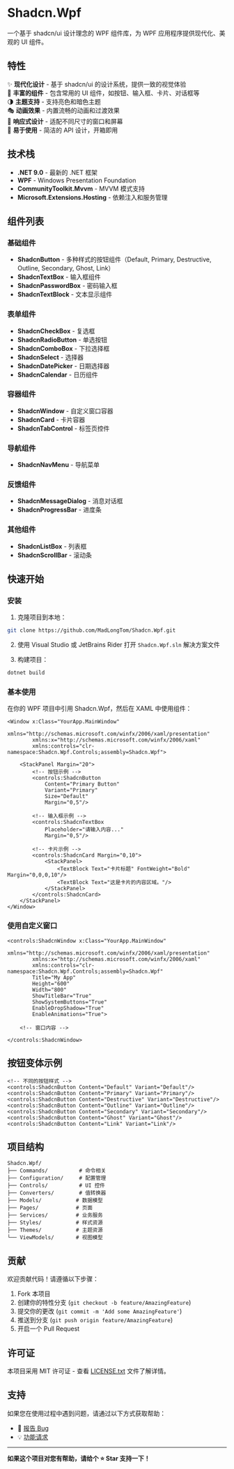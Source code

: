 # Shadcn.Wpf

一个基于 shadcn/ui 设计理念的 WPF 组件库，为 WPF 应用程序提供现代化、美观的 UI 组件。

## 特性

✨ **现代化设计** - 基于 shadcn/ui 的设计系统，提供一致的视觉体验  
🎨 **丰富的组件** - 包含常用的 UI 组件，如按钮、输入框、卡片、对话框等  
🌗 **主题支持** - 支持亮色和暗色主题  
🎭 **动画效果** - 内置流畅的动画和过渡效果  
📱 **响应式设计** - 适配不同尺寸的窗口和屏幕  
🔧 **易于使用** - 简洁的 API 设计，开箱即用  

## 技术栈

- **.NET 9.0** - 最新的 .NET 框架
- **WPF** - Windows Presentation Foundation
- **CommunityToolkit.Mvvm** - MVVM 模式支持
- **Microsoft.Extensions.Hosting** - 依赖注入和服务管理

## 组件列表

### 基础组件
- **ShadcnButton** - 多种样式的按钮组件（Default, Primary, Destructive, Outline, Secondary, Ghost, Link）
- **ShadcnTextBox** - 输入框组件
- **ShadcnPasswordBox** - 密码输入框
- **ShadcnTextBlock** - 文本显示组件

### 表单组件
- **ShadcnCheckBox** - 复选框
- **ShadcnRadioButton** - 单选按钮
- **ShadcnComboBox** - 下拉选择框
- **ShadcnSelect** - 选择器
- **ShadcnDatePicker** - 日期选择器
- **ShadcnCalendar** - 日历组件

### 容器组件
- **ShadcnWindow** - 自定义窗口容器
- **ShadcnCard** - 卡片容器
- **ShadcnTabControl** - 标签页控件

### 导航组件
- **ShadcnNavMenu** - 导航菜单

### 反馈组件
- **ShadcnMessageDialog** - 消息对话框
- **ShadcnProgressBar** - 进度条

### 其他组件
- **ShadcnListBox** - 列表框
- **ShadcnScrollBar** - 滚动条

## 快速开始

### 安装

1. 克隆项目到本地：
```bash
git clone https://github.com/MadLongTom/Shadcn.Wpf.git
```

2. 使用 Visual Studio 或 JetBrains Rider 打开 `Shadcn.Wpf.sln` 解决方案文件

3. 构建项目：
```bash
dotnet build
```

### 基本使用

在你的 WPF 项目中引用 Shadcn.Wpf，然后在 XAML 中使用组件：

```xaml
<Window x:Class="YourApp.MainWindow"
        xmlns="http://schemas.microsoft.com/winfx/2006/xaml/presentation"
        xmlns:x="http://schemas.microsoft.com/winfx/2006/xaml"
        xmlns:controls="clr-namespace:Shadcn.Wpf.Controls;assembly=Shadcn.Wpf">
    
    <StackPanel Margin="20">
        <!-- 按钮示例 -->
        <controls:ShadcnButton 
            Content="Primary Button" 
            Variant="Primary" 
            Size="Default" 
            Margin="0,5"/>
        
        <!-- 输入框示例 -->
        <controls:ShadcnTextBox 
            Placeholder="请输入内容..." 
            Margin="0,5"/>
        
        <!-- 卡片示例 -->
        <controls:ShadcnCard Margin="0,10">
            <StackPanel>
                <TextBlock Text="卡片标题" FontWeight="Bold" Margin="0,0,0,10"/>
                <TextBlock Text="这是卡片的内容区域。"/>
            </StackPanel>
        </controls:ShadcnCard>
    </StackPanel>
</Window>
```

### 使用自定义窗口

```xaml
<controls:ShadcnWindow x:Class="YourApp.MainWindow"
        xmlns="http://schemas.microsoft.com/winfx/2006/xaml/presentation"
        xmlns:x="http://schemas.microsoft.com/winfx/2006/xaml"
        xmlns:controls="clr-namespace:Shadcn.Wpf.Controls;assembly=Shadcn.Wpf"
        Title="My App" 
        Height="600" 
        Width="800"
        ShowTitleBar="True"
        ShowSystemButtons="True"
        EnableDropShadow="True"
        EnableAnimations="True">
    
    <!-- 窗口内容 -->
    
</controls:ShadcnWindow>
```

## 按钮变体示例

```xaml
<!-- 不同的按钮样式 -->
<controls:ShadcnButton Content="Default" Variant="Default"/>
<controls:ShadcnButton Content="Primary" Variant="Primary"/>
<controls:ShadcnButton Content="Destructive" Variant="Destructive"/>
<controls:ShadcnButton Content="Outline" Variant="Outline"/>
<controls:ShadcnButton Content="Secondary" Variant="Secondary"/>
<controls:ShadcnButton Content="Ghost" Variant="Ghost"/>
<controls:ShadcnButton Content="Link" Variant="Link"/>
```

## 项目结构

```
Shadcn.Wpf/
├── Commands/          # 命令相关
├── Configuration/     # 配置管理
├── Controls/          # UI 控件
├── Converters/        # 值转换器
├── Models/           # 数据模型
├── Pages/            # 页面
├── Services/         # 业务服务
├── Styles/           # 样式资源
├── Themes/           # 主题资源
└── ViewModels/       # 视图模型
```

## 贡献

欢迎贡献代码！请遵循以下步骤：

1. Fork 本项目
2. 创建你的特性分支 (`git checkout -b feature/AmazingFeature`)
3. 提交你的更改 (`git commit -m 'Add some AmazingFeature'`)
4. 推送到分支 (`git push origin feature/AmazingFeature`)
5. 开启一个 Pull Request

## 许可证

本项目采用 MIT 许可证 - 查看 [LICENSE.txt](LICENSE.txt) 文件了解详情。

## 支持

如果您在使用过程中遇到问题，请通过以下方式获取帮助：

- 🐛 [报告 Bug](https://github.com/MadLongTom/Shadcn.Wpf/issues)
- 💡 [功能请求](https://github.com/MadLongTom/Shadcn.Wpf/issues)

---

**如果这个项目对您有帮助，请给个 ⭐ Star 支持一下！**